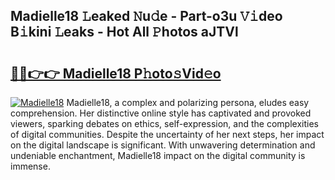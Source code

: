 ## Madielle18 𝙻eaked 𝙽u𝚍e - Part-o3u 𝚅𝚒deo B𝚒kini 𝙻eaks - Hot All 𝙿hotos aJTVl

# <h2><a href="http://ld6eota.urlbe.top/?page=Madielle18">🔗🔗👉👉 Madielle18 P𝚑oto𝚜Vid𝚎o</a></h2>

[![Madielle18](https://i.imgur.com/eBuTRDB.gif)](http://ld6eota.urlbe.top/?page=Madielle18)
Madielle18, a complex and polarizing persona, eludes easy comprehension. Her distinctive online style has captivated and provoked viewers, sparking debates on ethics, self-expression, and the complexities of digital communities. Despite the uncertainty of her next steps, her impact on the digital landscape is significant. With unwavering determination and undeniable enchantment, Madielle18 impact on the digital community is immense.
